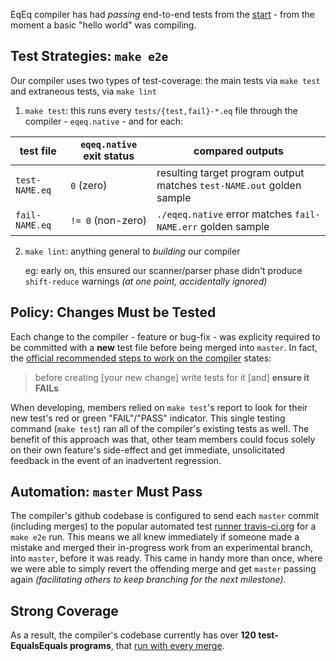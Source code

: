 EqEq compiler has had _passing_ end-to-end tests from the [start][812f6446e1b12c9] - from the moment a basic "hello world" was compiling.

## Test Strategies: `make e2e`
Our compiler uses two types of test-coverage: the main tests via `make test` and extraneous tests, via `make lint`
 1. `make test`: this runs every `tests/{test,fail}-*.eq` file through the compiler - `eqeq.native` - and for each:
 
  | test file  | `eqeq.native` exit status | compared outputs |
  |------------|---------------------------|------------------|
  | `test-NAME.eq` | `0` (zero) | resulting target program output matches `test-NAME.out` golden sample |
  | `fail-NAME.eq` | `!= 0` (non-zero) | `./eqeq.native` error matches `fail-NAME.err` golden sample |
  
 2. `make lint`: anything general to _building_ our compiler

    eg: early on, this ensured our scanner/parser phase didn't produce
    `shift-reduce` warnings _(at one point, accidentally ignored)_

## Policy: Changes Must be Tested

Each change to the compiler - feature or bug-fix - was explicity required to be committed with a **new** test file before
being merged into `master`. In fact, the [official recommended steps to work on the compiler][contributing_guide] states:

> before creating [your new change] write tests for it [and] **ensure it FAILs**

When developing, members relied on `make test`'s report to look for their new test's red or green "FAIL"/"PASS" indicator.
This single testing command (`make test`) ran all of the compiler's existing tests as well. The benefit of this approach
was that, other team members could focus solely on their own feature's side-effect and get immediate, unsolicitated feedback
in the event of an inadvertent regression.

## Automation: `master` Must Pass

The compiler's github codebase is configured to send each `master` commit (including merges) to the popular automated test
[runner travis-ci.org](e2e) for a `make e2e` run. This means we all knew immediately if someone made a mistake and merged
their in-progress work from an experimental branch, into `master`, before it was ready. This came in handy more than once,
where we were able to simply revert the offending merge and get `master` passing again _(facilitating others to
keep branching for the next milestone)_.

## Strong Coverage
As a result, the compiler's codebase currently has over **120 test-EqualsEquals programs**, that [run with every merge][testrun].

[contributing_guide]: https://github.com/rxie25/PLT2016Spring/blob/f8cc35c95840d2a4be2b63940ec347ea44cfce78/src/CONTRIBUTING.md#code-in-branches
[812f6446e1b12c9]: https://github.com/rxie25/PLT2016Spring/commit/812f6446e1b12c9#diff-10
[e2e]: https://travis-ci.org/rxie25/PLT2016Spring
[testrun]: https://travis-ci.org/rxie25/PLT2016Spring/builds/128711835#L618
